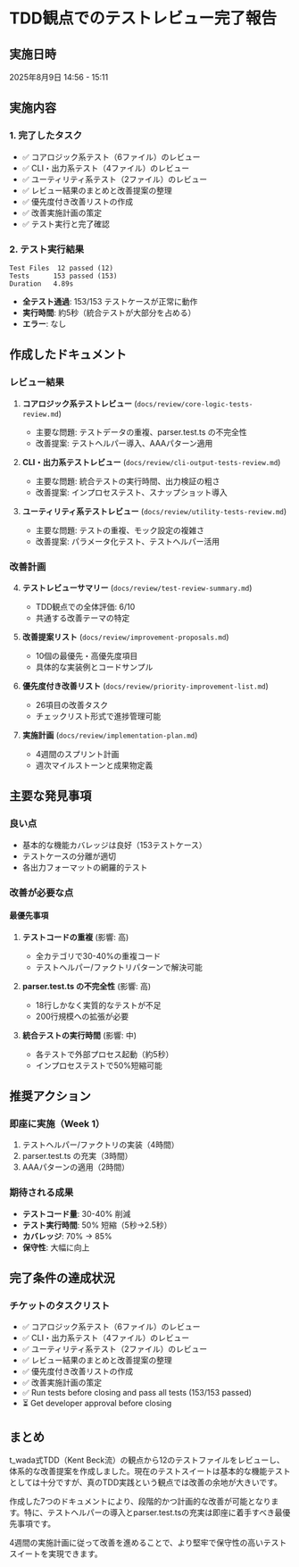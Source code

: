 # TDD観点でのテストレビュー完了報告

## 実施日時
2025年8月9日 14:56 - 15:11

## 実施内容

### 1. 完了したタスク
- ✅ コアロジック系テスト（6ファイル）のレビュー
- ✅ CLI・出力系テスト（4ファイル）のレビュー  
- ✅ ユーティリティ系テスト（2ファイル）のレビュー
- ✅ レビュー結果のまとめと改善提案の整理
- ✅ 優先度付き改善リストの作成
- ✅ 改善実施計画の策定
- ✅ テスト実行と完了確認

### 2. テスト実行結果
```
Test Files  12 passed (12)
Tests      153 passed (153)
Duration   4.89s
```
- **全テスト通過**: 153/153 テストケースが正常に動作
- **実行時間**: 約5秒（統合テストが大部分を占める）
- **エラー**: なし

## 作成したドキュメント

### レビュー結果
1. **コアロジック系テストレビュー** (`docs/review/core-logic-tests-review.md`)
   - 主要な問題: テストデータの重複、parser.test.ts の不完全性
   - 改善提案: テストヘルパー導入、AAAパターン適用

2. **CLI・出力系テストレビュー** (`docs/review/cli-output-tests-review.md`)
   - 主要な問題: 統合テストの実行時間、出力検証の粗さ
   - 改善提案: インプロセステスト、スナップショット導入

3. **ユーティリティ系テストレビュー** (`docs/review/utility-tests-review.md`)
   - 主要な問題: テストの重複、モック設定の複雑さ
   - 改善提案: パラメータ化テスト、テストヘルパー活用

### 改善計画
4. **テストレビューサマリー** (`docs/review/test-review-summary.md`)
   - TDD観点での全体評価: 6/10
   - 共通する改善テーマの特定

5. **改善提案リスト** (`docs/review/improvement-proposals.md`)
   - 10個の最優先・高優先度項目
   - 具体的な実装例とコードサンプル

6. **優先度付き改善リスト** (`docs/review/priority-improvement-list.md`)
   - 26項目の改善タスク
   - チェックリスト形式で進捗管理可能

7. **実施計画** (`docs/review/implementation-plan.md`)
   - 4週間のスプリント計画
   - 週次マイルストーンと成果物定義

## 主要な発見事項

### 良い点
- 基本的な機能カバレッジは良好（153テストケース）
- テストケースの分離が適切
- 各出力フォーマットの網羅的テスト

### 改善が必要な点

#### 最優先事項
1. **テストコードの重複** (影響: 高)
   - 全カテゴリで30-40%の重複コード
   - テストヘルパー/ファクトリパターンで解決可能

2. **parser.test.ts の不完全性** (影響: 高)
   - 18行しかなく実質的なテストが不足
   - 200行規模への拡張が必要

3. **統合テストの実行時間** (影響: 中)
   - 各テストで外部プロセス起動（約5秒）
   - インプロセステストで50%短縮可能

## 推奨アクション

### 即座に実施（Week 1）
1. テストヘルパー/ファクトリの実装（4時間）
2. parser.test.ts の充実（3時間）
3. AAAパターンの適用（2時間）

### 期待される成果
- **テストコード量**: 30-40% 削減
- **テスト実行時間**: 50% 短縮（5秒→2.5秒）
- **カバレッジ**: 70% → 85%
- **保守性**: 大幅に向上

## 完了条件の達成状況

### チケットのタスクリスト
- ✅ コアロジック系テスト（6ファイル）のレビュー
- ✅ CLI・出力系テスト（4ファイル）のレビュー
- ✅ ユーティリティ系テスト（2ファイル）のレビュー
- ✅ レビュー結果のまとめと改善提案の整理
- ✅ 優先度付き改善リストの作成
- ✅ 改善実施計画の策定
- ✅ Run tests before closing and pass all tests (153/153 passed)
- ⏳ Get developer approval before closing

## まとめ

t_wada式TDD（Kent Beck流）の観点から12のテストファイルをレビューし、体系的な改善提案を作成しました。現在のテストスイートは基本的な機能テストとしては十分ですが、真のTDD実践という観点では改善の余地が大きいです。

作成した7つのドキュメントにより、段階的かつ計画的な改善が可能となります。特に、テストヘルパーの導入とparser.test.tsの充実は即座に着手すべき最優先事項です。

4週間の実施計画に従って改善を進めることで、より堅牢で保守性の高いテストスイートを実現できます。
